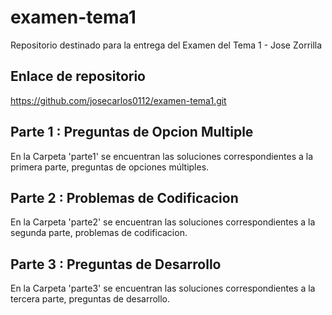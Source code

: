 # examen-tema1
Repositorio destinado para la entrega del Examen del Tema 1 - Jose Zorrilla

## Enlace de repositorio
https://github.com/josecarlos0112/examen-tema1.git

## Parte 1 : Preguntas de Opcion Multiple
En la Carpeta 'parte1' se encuentran las soluciones correspondientes a la primera parte, preguntas de opciones múltiples.

## Parte 2 : Problemas de Codificacion
En la Carpeta 'parte2' se encuentran las soluciones correspondientes a la segunda parte, problemas de codificacion.

## Parte 3 : Preguntas de Desarrollo
En la Carpeta 'parte3' se encuentran las soluciones correspondientes a la tercera parte, preguntas de desarrollo.

